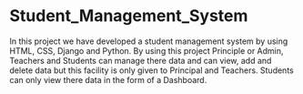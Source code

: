 # Student_Management_System
In this project we have developed a student management system by using HTML, CSS, Django and Python. By using this project Principle or Admin, Teachers and Students can manage there data and can view, add and delete data but this facility is only given to Principal and Teachers. Students can only view there data in the form of a Dashboard.
